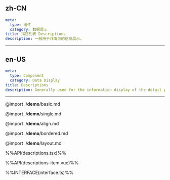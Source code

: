 ## zh-CN
```yaml
meta:
  type: 组件
  category: 数据展示
title: 描述列表 Descriptions
description: 一般用于详情页的信息展示。
```
---
## en-US
```yaml
meta:
  type: Component
  category: Data Display
title: Descriptions
description: Generally used for the information display of the detail page.
```
---

@import ./__demo__/basic.md

@import ./__demo__/single.md

@import ./__demo__/align.md

@import ./__demo__/bordered.md

@import ./__demo__/layout.md

%%API(descriptions.tsx)%%

%%API(descriptions-item.vue)%%

%%INTERFACE(interface.ts)%%
